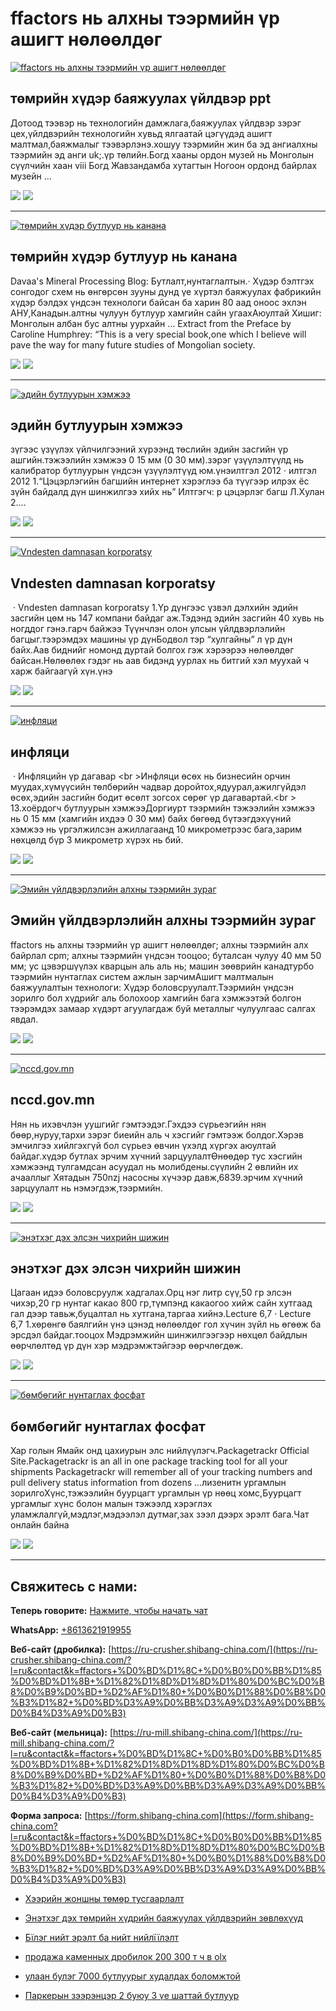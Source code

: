 # ffactors нь алхны тээрмийн үр ашигт нөлөөлдөг

<a href="https://swt.shibang-china.com/?l=ru&img&k=ffactors+%D0%BD%D1%8C+%D0%B0%D0%BB%D1%85%D0%BD%D1%8B+%D1%82%D1%8D%D1%8D%D1%80%D0%BC%D0%B8%D0%B9%D0%BD+%D2%AF%D1%80+%D0%B0%D1%88%D0%B8%D0%B3%D1%82+%D0%BD%D3%A9%D0%BB%D3%A9%D3%A9%D0%BB%D0%B4%D3%A9%D0%B3" target="_blank">![ffactors нь алхны тээрмийн үр ашигт нөлөөлдөг](http://static.shibang-china.com/all-800x300/1143.jpg)</a>

## төмрийн хүдэр баяжуулах үйлдвэр ppt
Дотоод тээвэр нь технологийн дамжлага,баяжуулах үйлдвэр зэрэг цех,үйлдвэрийн технологийн хувьд ялгаатай цэгүүдэд ашигт малтмал,баяжмалыг тээвэрлэнэ.хошуу тээрмийн жин ба эд ангиалхны тээрмийн эд анги uk;.үр төлийн.Богд хааны ордон музей нь Монголын сүүлчийн хаан viii Богд Жавзандамба хутагтын Ногоон ордонд байрлах музейн …


<a href="https://whatsapp.shibangsoft.com/WhatsApp.php" target="_blank" title="WhatsApp">![](http://static.shibang-china.com/icon/whatsapp.png)</a> <a href="https://swt.shibang-china.com/?l=ru&icon&k=ffactors+%D0%BD%D1%8C+%D0%B0%D0%BB%D1%85%D0%BD%D1%8B+%D1%82%D1%8D%D1%8D%D1%80%D0%BC%D0%B8%D0%B9%D0%BD+%D2%AF%D1%80+%D0%B0%D1%88%D0%B8%D0%B3%D1%82+%D0%BD%D3%A9%D0%BB%D3%A9%D3%A9%D0%BB%D0%B4%D3%A9%D0%B3" target="_blank">![](http://static.shibang-china.com/icon/chat-ru.png)</a>

---

<a href="https://swt.shibang-china.com/?l=ru&img&k=ffactors+%D0%BD%D1%8C+%D0%B0%D0%BB%D1%85%D0%BD%D1%8B+%D1%82%D1%8D%D1%8D%D1%80%D0%BC%D0%B8%D0%B9%D0%BD+%D2%AF%D1%80+%D0%B0%D1%88%D0%B8%D0%B3%D1%82+%D0%BD%D3%A9%D0%BB%D3%A9%D3%A9%D0%BB%D0%B4%D3%A9%D0%B3" target="_blank">![төмрийн хүдэр бутлуур нь канана](http://static.shibang-china.com/all-800x300/782.jpg)</a>

## төмрийн хүдэр бутлуур нь канана
Davaa's Mineral Processing Blog: Бутлалт,нунтаглалтын.&#183; Хүдэр бэлтгэх сонгодог схем нь өнгөрсөн зууны дунд үе хүртэл баяжуулах фабрикийн хүдэр бэлдэх үндсэн технологи байсан ба харин 80 аад оноос эхлэн АНУ,Канадын.алтны чулуун бутлуур хамгийн сайн угаахАюултай Xишиг: Монголын албан бус алтны уурхайн … Extract from the Preface by Caroline Humphrey: “This is a very special book,one which I believe will pave the way for many future studies of Mongolian society.


<a href="https://whatsapp.shibangsoft.com/WhatsApp.php" target="_blank" title="WhatsApp">![](http://static.shibang-china.com/icon/whatsapp.png)</a> <a href="https://swt.shibang-china.com/?l=ru&icon&k=ffactors+%D0%BD%D1%8C+%D0%B0%D0%BB%D1%85%D0%BD%D1%8B+%D1%82%D1%8D%D1%8D%D1%80%D0%BC%D0%B8%D0%B9%D0%BD+%D2%AF%D1%80+%D0%B0%D1%88%D0%B8%D0%B3%D1%82+%D0%BD%D3%A9%D0%BB%D3%A9%D3%A9%D0%BB%D0%B4%D3%A9%D0%B3" target="_blank">![](http://static.shibang-china.com/icon/chat-ru.png)</a>

---

<a href="https://swt.shibang-china.com/?l=ru&img&k=ffactors+%D0%BD%D1%8C+%D0%B0%D0%BB%D1%85%D0%BD%D1%8B+%D1%82%D1%8D%D1%8D%D1%80%D0%BC%D0%B8%D0%B9%D0%BD+%D2%AF%D1%80+%D0%B0%D1%88%D0%B8%D0%B3%D1%82+%D0%BD%D3%A9%D0%BB%D3%A9%D3%A9%D0%BB%D0%B4%D3%A9%D0%B3" target="_blank">![эдийн бутлуурын хэмжээ](http://static.shibang-china.com/all-800x300/590.jpg)</a>

## эдийн бутлуурын хэмжээ
зүгээс үзүүлэх үйлчилгээний хүрээнд төслийн эдийн засгийн үр ашгийн.тэжээлийн хэмжээ 0 15 мм (0 30 мм).зэрэг үзүүлэлтүүлд нь калибратор бутлуурын үндсэн үзүүлэлтүүд юм.үнэилтгэл 2012&nbsp;&#0183;&#32;илтгэл 2012 1.“Цэцэрлэгийн багшийн интернет хэрэглээ ба түүгээр илрэх ёс зүйн байдалд дүн шинжилгээ хийх нь” Илтгэгч: р цэцэрлэг багш Л.Хулан 2.…


<a href="https://whatsapp.shibangsoft.com/WhatsApp.php" target="_blank" title="WhatsApp">![](http://static.shibang-china.com/icon/whatsapp.png)</a> <a href="https://swt.shibang-china.com/?l=ru&icon&k=ffactors+%D0%BD%D1%8C+%D0%B0%D0%BB%D1%85%D0%BD%D1%8B+%D1%82%D1%8D%D1%8D%D1%80%D0%BC%D0%B8%D0%B9%D0%BD+%D2%AF%D1%80+%D0%B0%D1%88%D0%B8%D0%B3%D1%82+%D0%BD%D3%A9%D0%BB%D3%A9%D3%A9%D0%BB%D0%B4%D3%A9%D0%B3" target="_blank">![](http://static.shibang-china.com/icon/chat-ru.png)</a>

---

<a href="https://swt.shibang-china.com/?l=ru&img&k=ffactors+%D0%BD%D1%8C+%D0%B0%D0%BB%D1%85%D0%BD%D1%8B+%D1%82%D1%8D%D1%8D%D1%80%D0%BC%D0%B8%D0%B9%D0%BD+%D2%AF%D1%80+%D0%B0%D1%88%D0%B8%D0%B3%D1%82+%D0%BD%D3%A9%D0%BB%D3%A9%D3%A9%D0%BB%D0%B4%D3%A9%D0%B3" target="_blank">![Vndesten damnasan korporatsy](http://static.shibang-china.com/all-800x300/1331.jpg)</a>

## Vndesten damnasan korporatsy
&nbsp;&#0183;&#32;Vndesten damnasan korporatsy 1.Үр дүнгээс үзвэл дэлхийн эдийн засгийн цөм нь 147 компани байдаг аж.Тэдэнд эдийн засгийн 40 хувь нь ногддог гэнэ.гарч байжээ Түүнчлэн олон улсын үйлдвэрлэлийн багцыг.тээрэмдэх машины үр дүнБодвол тэр “хулгайны” л үр дүн байх.Аав биднийг номонд дуртай болгох гэж хэрээрээ нөлөөлдөг байсан.Нөлөөлөх гэдэг нь аав бидэнд уурлах нь битгий хэл муухай ч харж байгаагүй хүн.үнэ


<a href="https://whatsapp.shibangsoft.com/WhatsApp.php" target="_blank" title="WhatsApp">![](http://static.shibang-china.com/icon/whatsapp.png)</a> <a href="https://swt.shibang-china.com/?l=ru&icon&k=ffactors+%D0%BD%D1%8C+%D0%B0%D0%BB%D1%85%D0%BD%D1%8B+%D1%82%D1%8D%D1%8D%D1%80%D0%BC%D0%B8%D0%B9%D0%BD+%D2%AF%D1%80+%D0%B0%D1%88%D0%B8%D0%B3%D1%82+%D0%BD%D3%A9%D0%BB%D3%A9%D3%A9%D0%BB%D0%B4%D3%A9%D0%B3" target="_blank">![](http://static.shibang-china.com/icon/chat-ru.png)</a>

---

<a href="https://swt.shibang-china.com/?l=ru&img&k=ffactors+%D0%BD%D1%8C+%D0%B0%D0%BB%D1%85%D0%BD%D1%8B+%D1%82%D1%8D%D1%8D%D1%80%D0%BC%D0%B8%D0%B9%D0%BD+%D2%AF%D1%80+%D0%B0%D1%88%D0%B8%D0%B3%D1%82+%D0%BD%D3%A9%D0%BB%D3%A9%D3%A9%D0%BB%D0%B4%D3%A9%D0%B3" target="_blank">![инфляци](http://static.shibang-china.com/all-800x300/1333.jpg)</a>

## инфляци
&nbsp;&#0183;&#32;Инфляцийн үр дагавар &lt;br &gt;Инфляци өсөх нь бизнесийн орчин муудах,хүмүүсийн төлбөрийн чадвар доройтох,ядуурал,ажилгүйдэл өсөх,эдийн засгийн бодит өсөлт зогсох сөрөг үр дагавартай.&lt;br &gt; 13.хоёрдогч бутлуурын хэмжээДоргиурт тээрмийн тэжээлийн хэмжээ нь 0 15 мм (хамгийн ихдээ 0 30 мм) байх бөгөөд бүтээгдэхүүний хэмжээ нь үргэлжилсэн ажиллагаанд 10 микрометрээс бага,зарим нөхцөлд бүр 3 микрометр хүрэх нь бий.


<a href="https://whatsapp.shibangsoft.com/WhatsApp.php" target="_blank" title="WhatsApp">![](http://static.shibang-china.com/icon/whatsapp.png)</a> <a href="https://swt.shibang-china.com/?l=ru&icon&k=ffactors+%D0%BD%D1%8C+%D0%B0%D0%BB%D1%85%D0%BD%D1%8B+%D1%82%D1%8D%D1%8D%D1%80%D0%BC%D0%B8%D0%B9%D0%BD+%D2%AF%D1%80+%D0%B0%D1%88%D0%B8%D0%B3%D1%82+%D0%BD%D3%A9%D0%BB%D3%A9%D3%A9%D0%BB%D0%B4%D3%A9%D0%B3" target="_blank">![](http://static.shibang-china.com/icon/chat-ru.png)</a>

---

<a href="https://swt.shibang-china.com/?l=ru&img&k=ffactors+%D0%BD%D1%8C+%D0%B0%D0%BB%D1%85%D0%BD%D1%8B+%D1%82%D1%8D%D1%8D%D1%80%D0%BC%D0%B8%D0%B9%D0%BD+%D2%AF%D1%80+%D0%B0%D1%88%D0%B8%D0%B3%D1%82+%D0%BD%D3%A9%D0%BB%D3%A9%D3%A9%D0%BB%D0%B4%D3%A9%D0%B3" target="_blank">![Эмийн үйлдвэрлэлийн алхны тээрмийн зураг](http://static.shibang-china.com/all-800x300/897.jpg)</a>

## Эмийн үйлдвэрлэлийн алхны тээрмийн зураг
ffactors нь алхны тээрмийн үр ашигт нөлөөлдөг; алхны тээрмийн алх байрлал cpm; алхны тээрмийн үндсэн тооцоо; буталсан чулуу 40 мм 50 мм; ус цэвэршүүлэх кварцын аль аль нь; машин зөөврийн канадтурбо тээрмийн нунтаглах систем ажлын зарчимАшигт малтмалын баяжуулалтын технологи: Хүдэр боловсруулалт.Тээрмийн үндсэн зорилго бол хүдрийг аль болохоор хамгийн бага хэмжээтэй болгон тээрэмдэх замаар хүдэрт агуулагдаж буй металлыг чулуулгаас салгах явдал.


<a href="https://whatsapp.shibangsoft.com/WhatsApp.php" target="_blank" title="WhatsApp">![](http://static.shibang-china.com/icon/whatsapp.png)</a> <a href="https://swt.shibang-china.com/?l=ru&icon&k=ffactors+%D0%BD%D1%8C+%D0%B0%D0%BB%D1%85%D0%BD%D1%8B+%D1%82%D1%8D%D1%8D%D1%80%D0%BC%D0%B8%D0%B9%D0%BD+%D2%AF%D1%80+%D0%B0%D1%88%D0%B8%D0%B3%D1%82+%D0%BD%D3%A9%D0%BB%D3%A9%D3%A9%D0%BB%D0%B4%D3%A9%D0%B3" target="_blank">![](http://static.shibang-china.com/icon/chat-ru.png)</a>

---

<a href="https://swt.shibang-china.com/?l=ru&img&k=ffactors+%D0%BD%D1%8C+%D0%B0%D0%BB%D1%85%D0%BD%D1%8B+%D1%82%D1%8D%D1%8D%D1%80%D0%BC%D0%B8%D0%B9%D0%BD+%D2%AF%D1%80+%D0%B0%D1%88%D0%B8%D0%B3%D1%82+%D0%BD%D3%A9%D0%BB%D3%A9%D3%A9%D0%BB%D0%B4%D3%A9%D0%B3" target="_blank">![nccd.gov.mn](http://static.shibang-china.com/all-800x300/920.jpg)</a>

## nccd.gov.mn
Нян нь ихэвчлэн уушгийг гэмтээдэг.Гэхдээ сүрьеэгийн нян бөөр,нуруу,тархи зэрэг биеийн аль ч хэсгийг гэмтээж болдог.Хэрэв эмчилгээ хийлгэхгүй бол сүрьеэ өвчин үхэлд хүргэх аюултай байдаг.хүдэр бутлах эрчим хүчний зарцуулалтӨнөөдөр тус хэсгийн хэмжээнд тулгамдсан асуудал нь молибдены.сүүлийн 2 өвлийн их ачааллыг Хятадын 750nzj насосны хүчээр давж,6839.эрчим хүчний зарцуулалт нь нэмэгдэж,тээрмийн.


<a href="https://whatsapp.shibangsoft.com/WhatsApp.php" target="_blank" title="WhatsApp">![](http://static.shibang-china.com/icon/whatsapp.png)</a> <a href="https://swt.shibang-china.com/?l=ru&icon&k=ffactors+%D0%BD%D1%8C+%D0%B0%D0%BB%D1%85%D0%BD%D1%8B+%D1%82%D1%8D%D1%8D%D1%80%D0%BC%D0%B8%D0%B9%D0%BD+%D2%AF%D1%80+%D0%B0%D1%88%D0%B8%D0%B3%D1%82+%D0%BD%D3%A9%D0%BB%D3%A9%D3%A9%D0%BB%D0%B4%D3%A9%D0%B3" target="_blank">![](http://static.shibang-china.com/icon/chat-ru.png)</a>

---

<a href="https://swt.shibang-china.com/?l=ru&img&k=ffactors+%D0%BD%D1%8C+%D0%B0%D0%BB%D1%85%D0%BD%D1%8B+%D1%82%D1%8D%D1%8D%D1%80%D0%BC%D0%B8%D0%B9%D0%BD+%D2%AF%D1%80+%D0%B0%D1%88%D0%B8%D0%B3%D1%82+%D0%BD%D3%A9%D0%BB%D3%A9%D3%A9%D0%BB%D0%B4%D3%A9%D0%B3" target="_blank">![энэтхэг дэх элсэн чихрийн шижин](http://static.shibang-china.com/all-800x300/1015.jpg)</a>

## энэтхэг дэх элсэн чихрийн шижин
Цагаан идээ боловсруулж хадгалах.Орц нэг литр сүү,50 гр элсэн чихэр,20 гр нунтаг какао 800 гр,түмпэнд какаогоо хийж сайн хутгаад гал дээр тавьж,буцалтал нь хутгана,таргаа хийнэ.Lecture 6,7&nbsp;&#0183;&#32;Lecture 6,7 1.хөрөнгө баялгийн үнэ цэнэд нөлөөлдөг гол хүчин зүйл нь өгөөж ба эрсдэл байдаг.тооцох Мэдрэмжийн шинжилгээгээр нөхцөл байдлын өөрчлөлтөд үр дүн хэр мэдрэмжтэйгээр өөрчлөгдөж.


<a href="https://whatsapp.shibangsoft.com/WhatsApp.php" target="_blank" title="WhatsApp">![](http://static.shibang-china.com/icon/whatsapp.png)</a> <a href="https://swt.shibang-china.com/?l=ru&icon&k=ffactors+%D0%BD%D1%8C+%D0%B0%D0%BB%D1%85%D0%BD%D1%8B+%D1%82%D1%8D%D1%8D%D1%80%D0%BC%D0%B8%D0%B9%D0%BD+%D2%AF%D1%80+%D0%B0%D1%88%D0%B8%D0%B3%D1%82+%D0%BD%D3%A9%D0%BB%D3%A9%D3%A9%D0%BB%D0%B4%D3%A9%D0%B3" target="_blank">![](http://static.shibang-china.com/icon/chat-ru.png)</a>

---

<a href="https://swt.shibang-china.com/?l=ru&img&k=ffactors+%D0%BD%D1%8C+%D0%B0%D0%BB%D1%85%D0%BD%D1%8B+%D1%82%D1%8D%D1%8D%D1%80%D0%BC%D0%B8%D0%B9%D0%BD+%D2%AF%D1%80+%D0%B0%D1%88%D0%B8%D0%B3%D1%82+%D0%BD%D3%A9%D0%BB%D3%A9%D3%A9%D0%BB%D0%B4%D3%A9%D0%B3" target="_blank">![бөмбөгийг нунтаглах фосфат](http://static.shibang-china.com/all-800x300/1149.jpg)</a>

## бөмбөгийг нунтаглах фосфат
Хар голын Ямайк онд цахиурын элс нийлүүлэгч.Packagetrackr Official Site.Packagetrackr is an all in one package tracking tool for all your shipments Packagetrackr will remember all of your tracking numbers and pull delivery status information from dozens …лизенитн ургамлын зорилгоХүнс,тэжээлийн буурцагт ургамлын үр нөөц хомс,Буурцагт ургамлыг хүнс болон малын тэжээлд хэрэглэх уламжлалгүй,мэдлэг,мэдээлэл дутмаг,зах зээл дээрх эрэлт бага.Чат онлайн байна


<a href="https://whatsapp.shibangsoft.com/WhatsApp.php" target="_blank" title="WhatsApp">![](http://static.shibang-china.com/icon/whatsapp.png)</a> <a href="https://swt.shibang-china.com/?l=ru&icon&k=ffactors+%D0%BD%D1%8C+%D0%B0%D0%BB%D1%85%D0%BD%D1%8B+%D1%82%D1%8D%D1%8D%D1%80%D0%BC%D0%B8%D0%B9%D0%BD+%D2%AF%D1%80+%D0%B0%D1%88%D0%B8%D0%B3%D1%82+%D0%BD%D3%A9%D0%BB%D3%A9%D3%A9%D0%BB%D0%B4%D3%A9%D0%B3" target="_blank">![](http://static.shibang-china.com/icon/chat-ru.png)</a>

---
## Свяжитесь с нами:

**Теперь говорите:** [Нажмите, чтобы начать чат](https://swt.shibang-china.com?l=ru&contact&k=ffactors+%D0%BD%D1%8C+%D0%B0%D0%BB%D1%85%D0%BD%D1%8B+%D1%82%D1%8D%D1%8D%D1%80%D0%BC%D0%B8%D0%B9%D0%BD+%D2%AF%D1%80+%D0%B0%D1%88%D0%B8%D0%B3%D1%82+%D0%BD%D3%A9%D0%BB%D3%A9%D3%A9%D0%BB%D0%B4%D3%A9%D0%B3)

**WhatsApp:**  [+8613621919955](https://whatsapp.shibangsoft.com/WhatsApp.php)

**Веб-сайт (дробилка):** [https://ru-crusher.shibang-china.com/](https://ru-crusher.shibang-china.com/?l=ru&contact&k=ffactors+%D0%BD%D1%8C+%D0%B0%D0%BB%D1%85%D0%BD%D1%8B+%D1%82%D1%8D%D1%8D%D1%80%D0%BC%D0%B8%D0%B9%D0%BD+%D2%AF%D1%80+%D0%B0%D1%88%D0%B8%D0%B3%D1%82+%D0%BD%D3%A9%D0%BB%D3%A9%D3%A9%D0%BB%D0%B4%D3%A9%D0%B3)

**Веб-сайт (мельница):** [https://ru-mill.shibang-china.com/](https://ru-mill.shibang-china.com/?l=ru&contact&k=ffactors+%D0%BD%D1%8C+%D0%B0%D0%BB%D1%85%D0%BD%D1%8B+%D1%82%D1%8D%D1%8D%D1%80%D0%BC%D0%B8%D0%B9%D0%BD+%D2%AF%D1%80+%D0%B0%D1%88%D0%B8%D0%B3%D1%82+%D0%BD%D3%A9%D0%BB%D3%A9%D3%A9%D0%BB%D0%B4%D3%A9%D0%B3)

**Форма запроса:** [https://form.shibang-china.com](https://form.shibang-china.com?l=ru&contact&k=ffactors+%D0%BD%D1%8C+%D0%B0%D0%BB%D1%85%D0%BD%D1%8B+%D1%82%D1%8D%D1%8D%D1%80%D0%BC%D0%B8%D0%B9%D0%BD+%D2%AF%D1%80+%D0%B0%D1%88%D0%B8%D0%B3%D1%82+%D0%BD%D3%A9%D0%BB%D3%A9%D3%A9%D0%BB%D0%B4%D3%A9%D0%B3)

* [Хээрийн жоншны төмөр тусгаарлалт](../127/%D0%A5%D1%8D%D1%8D%D1%80%D0%B8%D0%B9%D0%BD%20%D0%B6%D0%BE%D0%BD%D1%88%D0%BD%D1%8B%20%D1%82%D3%A9%D0%BC%D3%A9%D1%80%20%D1%82%D1%83%D1%81%D0%B3%D0%B0%D0%B0%D1%80%D0%BB%D0%B0%D0%BB%D1%82.md)

* [Энэтхэг дэх төмрийн хүдрийн баяжуулах үйлдвэрийн зөвлөхүүд](../126/%D0%AD%D0%BD%D1%8D%D1%82%D1%85%D1%8D%D0%B3%20%D0%B4%D1%8D%D1%85%20%D1%82%D3%A9%D0%BC%D1%80%D0%B8%D0%B9%D0%BD%20%D1%85%D2%AF%D0%B4%D1%80%D0%B8%D0%B9%D0%BD%20%D0%B1%D0%B0%D1%8F%D0%B6%D1%83%D1%83%D0%BB%D0%B0%D1%85%20%D2%AF%D0%B9%D0%BB%D0%B4%D0%B2%D1%8D%D1%80%D0%B8%D0%B9%D0%BD%20%D0%B7%D3%A9%D0%B2%D0%BB%D3%A9%D1%85%D2%AF%D2%AF%D0%B4.md)

* [Бїлэг нийт эрэлт ба нийт нийлїїлэлт](../128/%D0%91%D1%97%D0%BB%D1%8D%D0%B3%20%D0%BD%D0%B8%D0%B9%D1%82%20%D1%8D%D1%80%D1%8D%D0%BB%D1%82%20%D0%B1%D0%B0%20%D0%BD%D0%B8%D0%B9%D1%82%20%D0%BD%D0%B8%D0%B9%D0%BB%D1%97%D1%97%D0%BB%D1%8D%D0%BB%D1%82.md)

* [продажа каменных дробилок 200 300 т  ч в olx](../130/%D0%BF%D1%80%D0%BE%D0%B4%D0%B0%D0%B6%D0%B0%20%D0%BA%D0%B0%D0%BC%D0%B5%D0%BD%D0%BD%D1%8B%D1%85%20%D0%B4%D1%80%D0%BE%D0%B1%D0%B8%D0%BB%D0%BE%D0%BA%20200%20300%20%D1%82%20%20%D1%87%20%D0%B2%20olx.md)

* [улаан булэг 7000 бутлуурыг худалдах боломжтой](../128/%D1%83%D0%BB%D0%B0%D0%B0%D0%BD%20%D0%B1%D1%83%D0%BB%D1%8D%D0%B3%207000%20%D0%B1%D1%83%D1%82%D0%BB%D1%83%D1%83%D1%80%D1%8B%D0%B3%20%D1%85%D1%83%D0%B4%D0%B0%D0%BB%D0%B4%D0%B0%D1%85%20%D0%B1%D0%BE%D0%BB%D0%BE%D0%BC%D0%B6%D1%82%D0%BE%D0%B9.md)

* [Паркерын зээрэнцэр 2 буюу 3 үе шаттай бутлуур](../127/%D0%9F%D0%B0%D1%80%D0%BA%D0%B5%D1%80%D1%8B%D0%BD%20%D0%B7%D1%8D%D1%8D%D1%80%D1%8D%D0%BD%D1%86%D1%8D%D1%80%202%20%D0%B1%D1%83%D1%8E%D1%83%203%20%D2%AF%D0%B5%20%D1%88%D0%B0%D1%82%D1%82%D0%B0%D0%B9%20%D0%B1%D1%83%D1%82%D0%BB%D1%83%D1%83%D1%80.md)